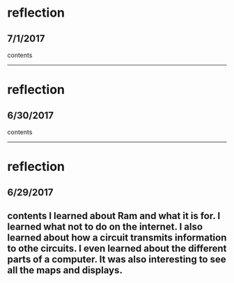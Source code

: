 # reflection
## 7/1/2017
contents

---

# reflection
## 6/30/2017
contents

---

# reflection
## 6/29/2017
contents
I learned about Ram and what it is for. I learned what not to do on the internet. I also learned about how a circuit transmits information to othe circuits. I even learned about the different parts of a computer. It was also interesting to see all the maps and displays.
---
